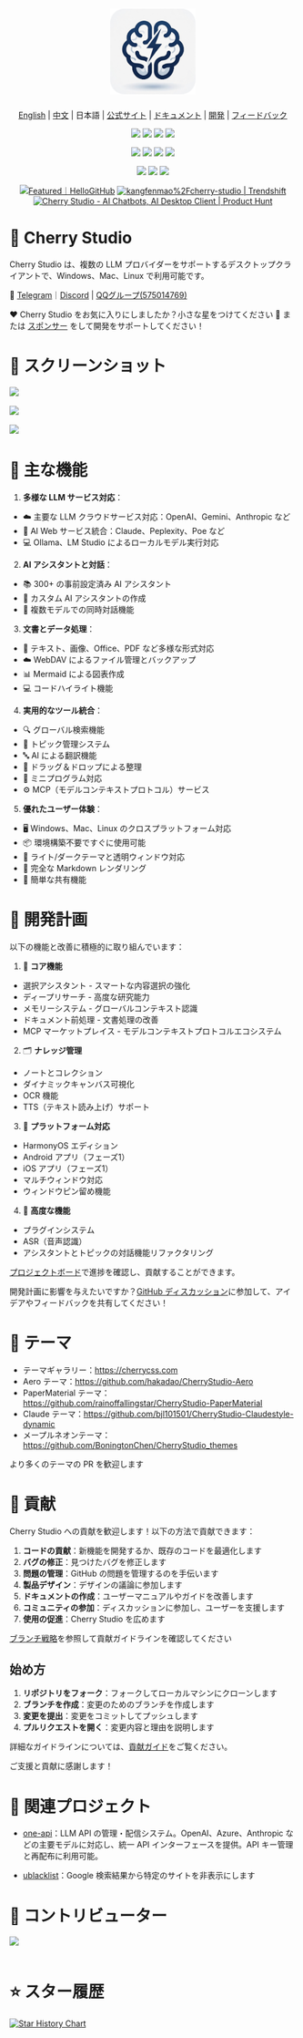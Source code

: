 <h1 align="center">
  <a href="https://github.com/CherryHQ/cherry-studio/releases">
    <img src="https://github.com/CherryHQ/cherry-studio/blob/main/build/icon.png?raw=true" width="150" height="150" alt="banner" /><br>
  </a>
</h1>
<p align="center">
  <a href="https://github.com/CherryHQ/cherry-studio">English</a> | <a href="./README.zh.md">中文</a> | 日本語 | <a href="https://cherry-ai.com">公式サイト</a> | <a href="https://docs.cherry-ai.com/cherry-studio-wen-dang/ja">ドキュメント</a> | <a href="./dev.md">開発</a> | <a href="https://github.com/CherryHQ/cherry-studio/issues">フィードバック</a><br>
</p>

<!-- バッジコレクション -->

<div align="center">

[![][deepwiki-shield]][deepwiki-link]
[![][twitter-shield]][twitter-link]
[![][discord-shield]][discord-link]
[![][telegram-shield]][telegram-link]

</div>

<!-- プロジェクト統計 -->

<div align="center">

[![][github-stars-shield]][github-stars-link]
[![][github-forks-shield]][github-forks-link]
[![][github-release-shield]][github-release-link]
[![][github-contributors-shield]][github-contributors-link]

</div>

<div align="center">

[![][license-shield]][license-link]
[![][commercial-shield]][commercial-link]
[![][sponsor-shield]][sponsor-link]

</div>

<div align="center">
 <a href="https://hellogithub.com/repository/1605492e1e2a4df3be07abfa4578dd37" target="_blank"><img src="https://api.hellogithub.com/v1/widgets/recommend.svg?rid=1605492e1e2a4df3be07abfa4578dd37" alt="Featured｜HelloGitHub" style="width: 200px; height: 43px;" width="200" height="43" /></a>
 <a href="https://trendshift.io/repositories/11772" target="_blank"><img src="https://trendshift.io/api/badge/repositories/11772" alt="kangfenmao%2Fcherry-studio | Trendshift" style="width: 250px; height: 55px;" width="250" height="55"/></a>
 <a href="https://www.producthunt.com/posts/cherry-studio?embed=true&utm_source=badge-featured&utm_medium=badge&utm_souce=badge-cherry&#0045;studio" target="_blank"><img src="https://api.producthunt.com/widgets/embed-image/v1/featured.svg?post_id=496640&theme=light" alt="Cherry&#0032;Studio - AI&#0032;Chatbots&#0044;&#0032;AI&#0032;Desktop&#0032;Client | Product Hunt" style="width: 200px; height: 43px;" width="200" height="43" /></a>
</div>

# 🍒 Cherry Studio

Cherry Studio は、複数の LLM プロバイダーをサポートするデスクトップクライアントで、Windows、Mac、Linux で利用可能です。

👏 [Telegram](https://t.me/CherryStudioAI)｜[Discord](https://discord.gg/wez8HtpxqQ) | [QQグループ(575014769)](https://qm.qq.com/q/lo0D4qVZKi)

❤️ Cherry Studio をお気に入りにしましたか？小さな星をつけてください 🌟 または [スポンサー](sponsor.md) をして開発をサポートしてください！

# 🌠 スクリーンショット

![](https://github.com/user-attachments/assets/36dddb2c-e0fb-4a5f-9411-91447bab6e18)

![](https://github.com/user-attachments/assets/f549e8a0-2385-40b4-b52b-2039e39f2930)

![](https://github.com/user-attachments/assets/58e0237c-4d36-40de-b428-53051d982026)

# 🌟 主な機能

1. **多様な LLM サービス対応**：

- ☁️ 主要な LLM クラウドサービス対応：OpenAI、Gemini、Anthropic など
- 🔗 AI Web サービス統合：Claude、Peplexity、Poe など
- 💻 Ollama、LM Studio によるローカルモデル実行対応

2. **AI アシスタントと対話**：

- 📚 300+ の事前設定済み AI アシスタント
- 🤖 カスタム AI アシスタントの作成
- 💬 複数モデルでの同時対話機能

3. **文書とデータ処理**：

- 📄 テキスト、画像、Office、PDF など多様な形式対応
- ☁️ WebDAV によるファイル管理とバックアップ
- 📊 Mermaid による図表作成
- 💻 コードハイライト機能

4. **実用的なツール統合**：

- 🔍 グローバル検索機能
- 📝 トピック管理システム
- 🔤 AI による翻訳機能
- 🎯 ドラッグ＆ドロップによる整理
- 🔌 ミニプログラム対応
- ⚙️ MCP（モデルコンテキストプロトコル）サービス

5. **優れたユーザー体験**：

- 🖥️ Windows、Mac、Linux のクロスプラットフォーム対応
- 📦 環境構築不要ですぐに使用可能
- 🎨 ライト/ダークテーマと透明ウィンドウ対応
- 📝 完全な Markdown レンダリング
- 🤲 簡単な共有機能

# 📝 開発計画

以下の機能と改善に積極的に取り組んでいます：

1. 🎯 **コア機能**

- 選択アシスタント - スマートな内容選択の強化
- ディープリサーチ - 高度な研究能力
- メモリーシステム - グローバルコンテキスト認識
- ドキュメント前処理 - 文書処理の改善
- MCP マーケットプレイス - モデルコンテキストプロトコルエコシステム

2. 🗂 **ナレッジ管理**

- ノートとコレクション
- ダイナミックキャンバス可視化
- OCR 機能
- TTS（テキスト読み上げ）サポート

3. 📱 **プラットフォーム対応**

- HarmonyOS エディション
- Android アプリ（フェーズ1）
- iOS アプリ（フェーズ1）
- マルチウィンドウ対応
- ウィンドウピン留め機能

4. 🔌 **高度な機能**

- プラグインシステム
- ASR（音声認識）
- アシスタントとトピックの対話機能リファクタリング

[プロジェクトボード](https://github.com/orgs/CherryHQ/projects/7)で進捗を確認し、貢献することができます。

開発計画に影響を与えたいですか？[GitHub ディスカッション](https://github.com/CherryHQ/cherry-studio/discussions)に参加して、アイデアやフィードバックを共有してください！

# 🌈 テーマ

- テーマギャラリー：https://cherrycss.com
- Aero テーマ：https://github.com/hakadao/CherryStudio-Aero
- PaperMaterial テーマ：https://github.com/rainoffallingstar/CherryStudio-PaperMaterial
- Claude テーマ：https://github.com/bjl101501/CherryStudio-Claudestyle-dynamic
- メープルネオンテーマ：https://github.com/BoningtonChen/CherryStudio_themes

より多くのテーマの PR を歓迎します

# 🤝 貢献

Cherry Studio への貢献を歓迎します！以下の方法で貢献できます：

1. **コードの貢献**：新機能を開発するか、既存のコードを最適化します
2. **バグの修正**：見つけたバグを修正します
3. **問題の管理**：GitHub の問題を管理するのを手伝います
4. **製品デザイン**：デザインの議論に参加します
5. **ドキュメントの作成**：ユーザーマニュアルやガイドを改善します
6. **コミュニティの参加**：ディスカッションに参加し、ユーザーを支援します
7. **使用の促進**：Cherry Studio を広めます

[ブランチ戦略](branching-strategy-en.md)を参照して貢献ガイドラインを確認してください

## 始め方

1. **リポジトリをフォーク**：フォークしてローカルマシンにクローンします
2. **ブランチを作成**：変更のためのブランチを作成します
3. **変更を提出**：変更をコミットしてプッシュします
4. **プルリクエストを開く**：変更内容と理由を説明します

詳細なガイドラインについては、[貢献ガイド](../CONTRIBUTING.md)をご覧ください。

ご支援と貢献に感謝します！

# 🔗 関連プロジェクト

- [one-api](https://github.com/songquanpeng/one-api)：LLM API の管理・配信システム。OpenAI、Azure、Anthropic などの主要モデルに対応し、統一 API インターフェースを提供。API キー管理と再配布に利用可能。

- [ublacklist](https://github.com/iorate/ublacklist)：Google 検索結果から特定のサイトを非表示にします

# 🚀 コントリビューター

<a href="https://github.com/CherryHQ/cherry-studio/graphs/contributors">
  <img src="https://contrib.rocks/image?repo=CherryHQ/cherry-studio" />
</a>
<br /><br />

# ⭐️ スター履歴

[![Star History Chart](https://api.star-history.com/svg?repos=CherryHQ/cherry-studio&type=Timeline)](https://star-history.com/#CherryHQ/cherry-studio&Timeline)

<!-- リンクと画像 -->
[deepwiki-shield]: https://img.shields.io/badge/Deepwiki-CherryHQ-0088CC?style=plastic
[deepwiki-link]: https://deepwiki.com/CherryHQ/cherry-studio
[twitter-shield]: https://img.shields.io/badge/Twitter-CherryStudioApp-0088CC?style=plastic&logo=x
[twitter-link]: https://twitter.com/CherryStudioApp
[discord-shield]: https://img.shields.io/badge/Discord-@CherryStudio-0088CC?style=plastic&logo=discord
[discord-link]: https://discord.gg/wez8HtpxqQ
[telegram-shield]: https://img.shields.io/badge/Telegram-@CherryStudioAI-0088CC?style=plastic&logo=telegram
[telegram-link]: https://t.me/CherryStudioAI

<!-- プロジェクト統計 -->
[github-stars-shield]: https://img.shields.io/github/stars/CherryHQ/cherry-studio?style=social
[github-stars-link]: https://github.com/CherryHQ/cherry-studio/stargazers
[github-forks-shield]: https://img.shields.io/github/forks/CherryHQ/cherry-studio?style=social
[github-forks-link]: https://github.com/CherryHQ/cherry-studio/network
[github-release-shield]: https://img.shields.io/github/v/release/CherryHQ/cherry-studio
[github-release-link]: https://github.com/CherryHQ/cherry-studio/releases
[github-contributors-shield]: https://img.shields.io/github/contributors/CherryHQ/cherry-studio
[github-contributors-link]: https://github.com/CherryHQ/cherry-studio/graphs/contributors

<!-- ライセンスとスポンサー -->
[license-shield]: https://img.shields.io/badge/License-AGPLv3-important.svg?style=plastic&logo=gnu
[license-link]: https://www.gnu.org/licenses/agpl-3.0
[commercial-shield]: https://img.shields.io/badge/商用ライセンス-お問い合わせ-white.svg?style=plastic&logoColor=white&logo=telegram&color=blue
[commercial-link]: mailto:license@cherry-ai.com?subject=商業ライセンスについて
[sponsor-shield]: https://img.shields.io/badge/スポンサー-FF6699.svg?style=plastic&logo=githubsponsors&logoColor=white
[sponsor-link]: https://github.com/CherryHQ/cherry-studio/blob/main/docs/sponsor.md
